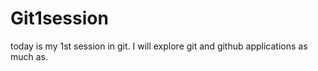 # Git1session
today is my 1st session in git. I will explore git and github applications as much as.
